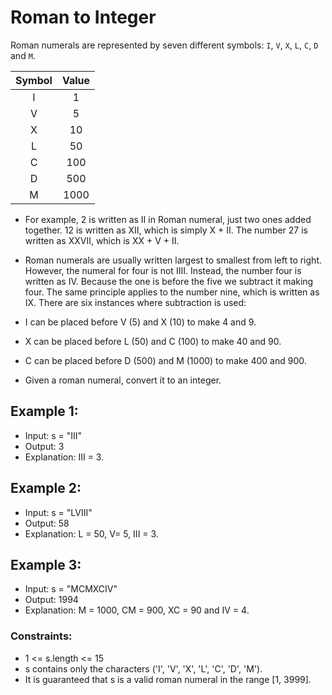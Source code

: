# Roman to Integer

Roman numerals are represented by seven different symbols: `I`, `V`, `X`, `L`, `C`, `D` and `M`.

|Symbol  |     Value   |
|:------:|:----------:|
|I       |      1      |
|V       |      5      |
|X       |      10     |
|L       |      50     |
|C       |      100    |
|D       |      500    |
|M       |      1000   |

- For example, 2 is written as II in Roman numeral, just two ones added together. 12 is written as XII, which is simply X + II. The number 27 is written as XXVII, which is XX + V + II.

- Roman numerals are usually written largest to smallest from left to right. However, the numeral for four is not IIII. Instead, the number four is written as IV. Because the one is before the five we subtract it making four. The same principle applies to the number nine, which is written as IX. There are six instances where subtraction is used:

- I can be placed before V (5) and X (10) to make 4 and 9. 
- X can be placed before L (50) and C (100) to make 40 and 90. 
- C can be placed before D (500) and M (1000) to make 400 and 900.
- Given a roman numeral, convert it to an integer.

 

## Example 1:

- Input: s = "III"
- Output: 3
- Explanation: III = 3.

## Example 2:

- Input: s = "LVIII"
- Output: 58
- Explanation: L = 50, V= 5, III = 3.

## Example 3:

- Input: s = "MCMXCIV"
- Output: 1994
- Explanation: M = 1000, CM = 900, XC = 90 and IV = 4.
 

### Constraints:

- 1 <= s.length <= 15
- s contains only the characters ('I', 'V', 'X', 'L', 'C', 'D', 'M').
- It is guaranteed that s is a valid roman numeral in the range [1, 3999].
